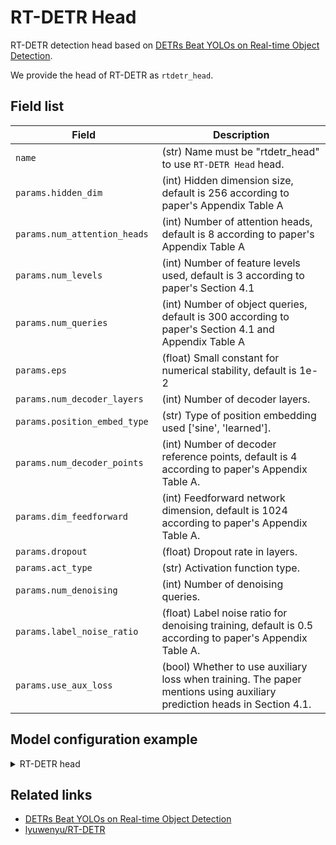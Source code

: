 # RT-DETR Head
RT-DETR detection head based on [DETRs Beat YOLOs on Real-time Object Detection](https://arxiv.org/abs/2304.08069).

We provide the head of RT-DETR as `rtdetr_head`. 

## Field list

| Field <img width=200/> | Description |
|---|---|
| `name` | (str) Name must be "rtdetr_head" to use `RT-DETR Head` head. |
| `params.hidden_dim` | (int) Hidden dimension size, default is 256 according to paper's Appendix Table A |
| `params.num_attention_heads` | (int) Number of attention heads, default is 8 according to paper's Appendix Table A |
| `params.num_levels` | (int) Number of feature levels used, default is 3 according to paper's Section 4.1 |
| `params.num_queries` | (int) Number of object queries, default is 300 according to paper's Section 4.1 and Appendix Table A |
| `params.eps` | (float) Small constant for numerical stability, default is 1e-2 |
| `params.num_decoder_layers` | (int) Number of decoder layers. |
| `params.position_embed_type` | (str) Type of position embedding used ['sine', 'learned']. |
| `params.num_decoder_points` | (int) Number of decoder reference points, default is 4 according to paper's Appendix Table A. |
| `params.dim_feedforward` | (int) Feedforward network dimension, default is 1024 according to paper's Appendix Table A. |
| `params.dropout` | (float) Dropout rate in layers. |
| `params.act_type` | (str) Activation function type. |
| `params.num_denoising` | (int) Number of denoising queries. |
| `params.label_noise_ratio` | (float) Label noise ratio for denoising training, default is 0.5 according to paper's Appendix Table A. |
| `params.use_aux_loss` | (bool) Whether to use auxiliary loss when training. The paper mentions using auxiliary prediction heads in Section 4.1. |

## Model configuration example

<details>
  <summary>RT-DETR head</summary>
  
  ```yaml
  model:
    architecture:
      head:
        name: rtdetr_head
      params:
        hidden_dim: 256
        num_attention_heads: 8
        num_levels: 3
        num_queries: 300
        eps: 1e-2
        num_decoder_layers: 3
        eval_spatial_size: ~
        position_embed_type: sine
        num_decoder_points: 4
        dim_feedforward: 1024
        dropout: 0.0
        act_type: relu
        num_denoising: 100
        label_noise_ratio: 0.5
        use_aux_loss: true
  ```
</details>

## Related links

- [DETRs Beat YOLOs on Real-time Object Detection](https://arxiv.org/abs/2304.08069) 
- [lyuwenyu/RT-DETR](https://github.com/lyuwenyu/RT-DETR)